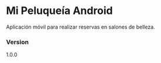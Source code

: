 # Mi Peluqueía Android

Aplicación móvil para realizar reservas en salones de belleza.

### Version
1.0.0
